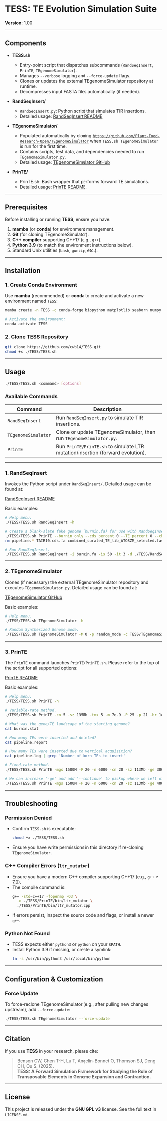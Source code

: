 # TESS: TE Evolution Simulation Suite

**Version**: 1.00  

---

## Components

- **TESS.sh**  
  - Entry-point script that dispatches subcommands (`RandSeqInsert`, `PrinTE`, `TEgenomeSimulator`).  
  - Manages `--verbose` logging and `--force-update` flags.  
  - Clones or updates the external TEgenomeSimulator repository at runtime.  
  - Decompresses input FASTA files automatically (if needed).  

- **RandSeqInsert/**  
  - `RandSeqInsert.py`: Python script that simulates TIR insertions.  
  - Detailed usage: [RandSeqInsert README](https://github.com/cwb14/TESS/blob/main/RandSeqInsert/README.md)

- **TEgenomeSimulator/**  
  - Populated automatically by cloning [`https://github.com/Plant-Food-Research-Open/TEgenomeSimulator`](https://github.com/Plant-Food-Research-Open/TEgenomeSimulator) when `TESS.sh TEgenomeSimulator` is run for the first time.  
  - Contains scripts, test data, and dependencies needed to run `TEgenomeSimulator.py`.  
  - Detailed usage: [TEgenomeSimulator GitHub](https://github.com/Plant-Food-Research-Open/TEgenomeSimulator/tree/main)

- **PrinTE/**  
  - PrinTE.sh: Bash wrapper that performs forward TE simulations.  
  - Detailed usage: [PrinTE README](https://github.com/cwb14/TESS/blob/main/PrinTE/README.md).  

---

## Prerequisites

Before installing or running **TESS**, ensure you have:

1. **mamba** (or **conda**) for environment management.  
2. **Git** (for cloning TEgenomeSimulator).  
3. **C++ compiler** supporting C++17 (e.g., `g++`).  
4. **Python 3.9** (to match the environment instructions below).  
5. Standard Unix utilities (`bash`, `gunzip`, etc.).  

---

## Installation

### 1. Create Conda Environment

Use **mamba** (recommended) or **conda** to create and activate a new environment named `TESS`:

```bash
mamba create -n TESS -c conda-forge biopython matplotlib seaborn numpy pandas python=3.9 pyyaml scipy setuptools rmblast graphviz r-viridis

# Activate the environment:
conda activate TESS
```

### 2. Clone TESS Repository

```bash
git clone https://github.com/cwb14/TESS.git
chmod +x ./TESS/TESS.sh
```

---

## Usage

```bash
./TESS/TESS.sh <command> [options]
```

### Available Commands

| Command             | Description                                                                 |
|---------------------|-----------------------------------------------------------------------------|
| `RandSeqInsert`     | Run `RandSeqInsert.py` to simulate TIR insertions.                          |
| `TEgenomeSimulator` | Clone or update TEgenomeSimulator, then run `TEgenomeSimulator.py`.          |
| `PrinTE`            | Run `PrinTE/PrinTE.sh` to simulate LTR mutation/insertion (forward evolution).  |

---

### 1. RandSeqInsert

Invokes the Python script under `RandSeqInsert/`. Detailed usage can be found at:

[RandSeqInsert README](https://github.com/cwb14/TESS/blob/main/RandSeqInsert/README.md)

Basic examples:

```bash
# Help menu.
./TESS/TESS.sh RandSeqInsert -h

# Create a blank-slate fake genome (burnin.fa) for use with RandSeqInsert. 
./TESS/TESS.sh PrinTE --burnin_only --cds_percent 0 --TE_percent 0 --chr_number 1 --size 100Mb
rm pipeline.* TAIR10.cds.fa combined_curated_TE_lib_ATOSZM_selected.fasta lib* backbone.* burnin_mut_dist.pdf burnin.bed

# Run RandSeqInsert.
./TESS/TESS.sh RandSeqInsert -i burnin.fa -is 50 -it 3 -d ./TESS/RandSeqInsert/lib/TIR/maize/ -w 0.7 --tsd 9 --track --visual
```

---

### 2. TEgenomeSimulator

Clones (if necessary) the external TEgenomeSimulator repository and executes `TEgenomeSimulator.py`. Detailed usage can be found at:

[TEgenomeSimulator GitHub](https://github.com/Plant-Food-Research-Open/TEgenomeSimulator/tree/main)

Basic examples:

```bash
# Help menu.
./TESS/TESS.sh TEgenomeSimulator -h

# Random Synthesized Genome mode.
./TESS/TESS.sh TEgenomeSimulator -M 0 -p random_mode -c TESS/TEgenomeSimulator/test/input/random_genome_chr_index.csv -r TESS/TEgenomeSimulator/test/input/combined_curated_TE_lib_ATOSZM_selected.fasta -m 5 -n 1 -o random_mode_test
```

---
### 3. PrinTE

The `PrinTE` command launches `PrinTE/PrinTE.sh`. Please refer to the top of the script for all supported options:

[PrinTE README](https://github.com/cwb14/TESS/blob/main/PrinTE/README.md) 

Basic examples:

```bash
# Help menu.
./TESS/TESS.sh PrinTE -h

# Variable-rate method.
./TESS/TESS.sh PrinTE -cn 5 -sz 135Mb -tmx 5 -m 7e-9 -P 25 -p 21 -br 1e-7 -ir 1.1e-6 -dr 4e-6 -cbi 1.1 -cbd 1.0 -cb 500 -t 20 -k 2 -ge 40000 -st 10000

# What was the gene/TE landscape of the starting genome?
cat burnin.stat 

# How many TEs were inserted and deleted?
cat pipeline.report

# How many TEs were inserted due to vertical acquisition?
cat pipeline.log | grep 'Number of born TEs to insert'

# Fixed-rate method.
./TESS/TESS.sh PrinTE -mgs 1500M -P 20 -n 6000 -cn 20 -sz 113Mb -ge 300000 -st 100000 -t 10 -k 0 -kt -F 3.0e-11,5e-11 -m 1.3e-8 -sr 95 

# We can increase '-ge' and add '--continue' to pickup where we left off, adding more generations with new TE insertion/deletion rates. 
./TESS/TESS.sh PrinTE -mgs 1500M -P 20 -n 6000 -cn 20 -sz 113Mb -ge 400000 -st 100000 -t 10 -k 0 -kt -F 7.0e-11,1e-11 -m 1.3e-8 -sr 95 --continue
```

---

## Troubleshooting

### Permission Denied

- Confirm `TESS.sh` is executable:
  ```bash
  chmod +x ./TESS/TESS.sh
  ```
- Ensure you have write permissions in this directory if re-cloning `TEgenomeSimulator`.

### C++ Compiler Errors (`ltr_mutator`)

- Ensure you have a modern C++ compiler supporting C++17 (e.g., `g++` ≥ 7.0).  
- The compile command is:
  ```bash
  g++ -std=c++17 -fopenmp -O3 \
    -o ./TESS/PrinTE/bin/ltr_mutator \
    ./TESS/PrinTE/bin/ltr_mutator.cpp
  ```
- If errors persist, inspect the source code and flags, or install a newer `g++`.

### Python Not Found

- TESS expects either `python3` or `python` on your `$PATH`.  
- Install Python 3.9 if missing, or create a symlink:
  ```bash
  ln -s /usr/bin/python3 /usr/local/bin/python
  ```

---

## Configuration & Customization

### Force Update

To force-reclone TEgenomeSimulator (e.g., after pulling new changes upstream), add `--force-update`:

```bash
./TESS/TESS.sh TEgenomeSimulator --force-update
```

---

## Citation

If you use **TESS** in your research, please cite:

> Benson CW, Chen T-H, Lu T, Angelin-Bonnet O, Thomson SJ, Deng CH, Ou S. (2025).  
> **TESS: A Forward Simulation Framework for Studying the Role of Transposable Elements in Genome Expansion and Contraction.**

---

## License

This project is released under the **GNU GPL v3** license. See the full text in `LICENSE.md`.
